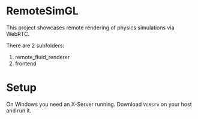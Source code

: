 # RemoteSimGL

This project showcases remote rendering of physics simulations via WebRTC.

There are 2 subfolders:
1. remote_fluid_renderer
2. frontend


# Setup
On Windows you need an X-Server running. Download `VcXsrv` on your host and run it.